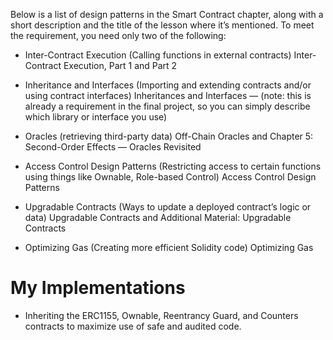 Below is a list of design patterns in the Smart Contract chapter, along with a short description and the title of the lesson where it’s mentioned. To meet the requirement, you need only two of the following:

-   Inter-Contract Execution (Calling functions in external contracts) Inter-Contract Execution, Part 1 and Part 2

-   Inheritance and Interfaces (Importing and extending contracts and/or using contract interfaces) Inheritances and Interfaces — (note: this is already a requirement in the final project, so you can simply describe which library or interface you use)

-   Oracles (retrieving third-party data) Off-Chain Oracles and Chapter 5: Second-Order Effects — Oracles Revisited

-   Access Control Design Patterns (Restricting access to certain functions using things like Ownable, Role-based Control) Access Control Design Patterns

-   Upgradable Contracts (Ways to update a deployed contract’s logic or data) Upgradable Contracts and Additional Material: Upgradable Contracts

-   Optimizing Gas (Creating more efficient Solidity code) Optimizing Gas

# My Implementations

-   Inheriting the ERC1155, Ownable, Reentrancy Guard, and Counters contracts to maximize use of safe and audited code.
